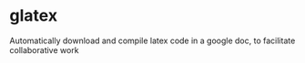 # glatex
Automatically download and compile latex code in a google doc, to facilitate collaborative work
